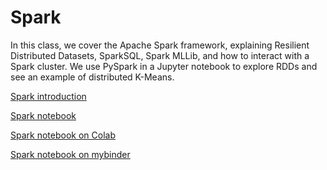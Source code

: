 # Spark

In this class, we cover the Apache Spark framework, explaining Resilient
Distributed Datasets, SparkSQL, Spark MLLib, and how to interact with a Spark
cluster. We use PySpark in a Jupyter notebook to explore RDDs and see an example
of distributed K-Means.

[Spark introduction](https://guillaumeeb.github.io/isae-supaero-aibt103-bigdata/03_Spark_Introduction.html)

[Spark notebook](https://github.com/SupaeroDataScience/OBD/blob/master/notebooks/Introduction%20to%20Spark.ipynb)

[Spark notebook on Colab](https://colab.research.google.com/github/SupaeroDataScience/OBD/blob/master/notebooks/Introduction%20to%20Spark.ipynb)

[Spark notebook on mybinder](https://mybinder.org/v2/gh/guillaumeeb/isae-supaero-aibt103-bigdata/main?urlpath=lab)

